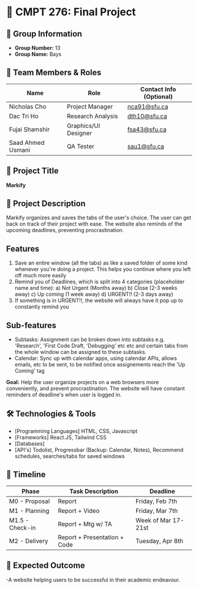# 📌 CMPT 276: Final Project

## 📂 Group Information
- **Group Number:** 13
- **Group Name:** Bays

## 👥 Team Members & Roles
| Name            | Role                 | Contact Info (Optional) |
|---------------|--------------------|------------------------|
| Nicholas Cho    | Project Manager           | nca91@sfu.ca |
| Dac Tri Ho    | Research Analysis           | dth10@sfu.ca |
| Fujai Shamshir    | Graphics/UI Designer    | fsa43@sfu.ca |
| Saad Ahmed Usmani    | QA Tester            | sau1@sfu.ca  |

## 📝 Project Title
**Markify**

## 📖 Project Description
Markify organizes and saves the tabs of the user's choice. The user can get back on track of their project with ease. The website also reminds of the upcoming deadlines, preventing procrastination.

## Features
1. Save an entire window (all the tabs) as like a saved folder of some kind whenever you're doing a project.  This helps you continue where you left off much more easily
2. Remind you of Deadlines, which is split into 4 categories (placeholder name and time):
    a) Not Urgent (Months away)
    b) Close (2-3 weeks away)
    c) Up coming (1 week away)
    d) URGENT!! (2-3 days away)
3. If something is in URGENT!!, the website will always have it pop up to constantly remind you

## Sub-features
- Subtasks: Assignment can be broken down into subtasks e.g. 'Research', 'First Code Draft, 'Debugging' etc etc and certain tabs from the whole window can be assigned to these subtasks.
- Calendar: Sync up with calendar apps, using calendar APIs, allows emails, etc to be sent, to be notified once assignements reach the 'Up Coming' tag

__**Goal:**__ Help the user organize projects on a web browsers more conveniently, and prevent procrastination. The website will have constant reminders of deadline's when user is logged in.

## 🛠️ Technologies & Tools
- [Programming Languages] HTML, CSS, Javascript
- [Frameworks] React.JS, Tailwind CSS
- [Databases] 
- [API's] Todolist, Progressbar (Backup: Calendar, Notes), Recommend schedules, searches/tabs for saved windows

## 📆 Timeline
| Phase          | Task Description          | Deadline  |
|--------------|------------------------|----------|
| M0 - Proposal    | Report               | Friday, Feb 7th   |
| M1 - Planning    | Report + Video       | Friday, Mar 7th  |
| M1.5 - Check-in  | Report + Mtg w/ TA       | Week of Mar 17-21st   |
| M2 - Delivery    | Report + Presentation + Code       | Tuesday, Apr 8th |

## 🚀 Expected Outcome
-A website helping users to be successful in their academic endeavour.
